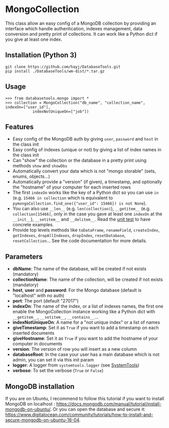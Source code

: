 # MongoCollection

This class allow an easy config of a MongoDB collection by providing an interface which handle authentication, indexes management, data conversion and pretty print of collections. It can work like a Python dict if you give at least one index.

## Installation (Python 3)

	git clone https://github.com/hayj/DatabaseTools.git
	pip install ./DatabaseTools/wm-dist/*.tar.gz

## Usage

	>>> from databasetools.mongo import *
	>>> collection = MongoCollection("db_name", "collection_name", indexOn=["user_id"],
				indexNotUniqueOn=["job"])

## Features

 * Easy config of the MongoDB auth by giving `user`, `password` and `host` in the class init
 * Easy config of indexes (unique or not) by giving a list of index names in the class init
 * Can "show" the collection or the database in a pretty print using methods `show` and `showDbs`
 * Automatically convert your data which is not "mongo storable" (sets, enums, objects...)
 * Automatically provide a "version" (if given), a timestamp, and optionally the "hostname" of your computer for each inserted rows
 * The first `indexOn` works like the key of a Python dict so you can use `in` (e.g. `15466 in collection` which is equivalent to `pymongoCollection.find_one({"user_id": 15466}) is not None`).
 * You can also use `__len__` (e.g. `len(collection)`), `__getitem__` (e.g. `collection[15466]`, only in the case you gave at least one `indexOn` at the `__init__`), `__setitem__` and `__delitem__`. Read the [unit test](https://github.com/hayj/DatabaseTools/blob/master/databasetools/test/mongo.py) to have concrete examples.
 * Provide top levels methods like `toDataFrame`, `renameField`, `createIndex`, `getIndexes`, `dropAllIndexes`, `dropIndex`, `resetDatabase`, `resetCollection`... See the code documentation for more details.

## Parameters

 * **dbName**: The name of the database, will be created if not exists (mandatory)
 * **collectionName**: The name of the collection, will be created if not exists (mandatory)
 * **host**, **user** and **password**: For the Mongo database (default is "localhost" with no auth)
 * **port**: The port (default "27017")
 * **indexOn**: The name of the index, or a list of indexes names, the first one enable the MongoCollection instance working like a Python dict with `__getitem__`, `__setitem__`, `__contains__`...
 * **indexNotUniqueOn**: A name for a "not unique index" or a list of names
 * **giveTimestamp**: Set it as `True` if you want to add a timestamp on each inserted documents
 * **giveHostname**: Set it as `True` if you want to add the hostname of your computer in documents
 * **version**: The version of row you will insert as a new column
 * **databaseRoot**: In the case your user has a main database which is not admin, you can set it via this init param
 * **logger**: A logger from `systemtools.logger` (see [SystemTools](https://github.com/hayj/SystemTools))
 * **verbose**: To set the verbose (`True` or `False`)

## MongoDB installation

If you are on Ubuntu, I recommend to follow this tutorial if you want to install MongoDB on localhost : <https://docs.mongodb.com/manual/tutorial/install-mongodb-on-ubuntu/>. Or you can open the database and secure it: <https://www.digitalocean.com/community/tutorials/how-to-install-and-secure-mongodb-on-ubuntu-16-04>.
